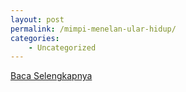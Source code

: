 ```yaml
---
layout: post
permalink: /mimpi-menelan-ular-hidup/
categories:
    - Uncategorized
---
```


[Baca Selengkapnya](/03)